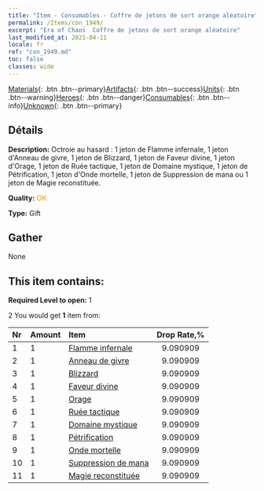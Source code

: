 ```yaml
---
title: "Item - Consumables - Coffre de jetons de sort orange aléatoire"
permalink: /Items/con_1949/
excerpt: "Era of Chaos  Coffre de jetons de sort orange aléatoire"
last_modified_at: 2021-04-11
locale: fr
ref: "con_1949.md"
toc: false
classes: wide
---
```

 [Materials](/fr/Items/){: .btn .btn--primary}[Artifacts](/fr/Items/Artifacts/){: .btn .btn--success}[Units](/fr/Items/Units/){: .btn .btn--warning}[Heroes](/fr/Items/Heroes/){: .btn .btn--danger}[Consumables](/fr/Items/Consumables/){: .btn .btn--info}[Unknown](/fr/Items/Unknown/){: .btn .btn--primary}

## Détails
 **Description:** Octroie au hasard : 1 jeton de Flamme infernale, 1 jeton d'Anneau de givre, 1 jeton de Blizzard, 1 jeton de Faveur divine, 1 jeton d'Orage, 1 jeton de Ruée tactique, 1 jeton de Domaine mystique, 1 jeton de Pétrification, 1 jeton d'Onde mortelle, 1 jeton de Suppression de mana ou 1 jeton de Magie reconstituée.

 **Quality:** <span style="color: #FF8C00">OK</span>

 **Type:** Gift

## Gather

  None

## This item contains:

 **Required Level to open:** 1

 2 You would get **1** item  from:

  | Nr | Amount |     Item    | Drop Rate,% |
  |:---|:-------|:------------|:---------:|
  | 1 | 1 | [Flamme infernale](/fr/Items/her_406/) | 9.090909 | 
  | 2 | 1 | [Anneau de givre](/fr/Items/her_421/) | 9.090909 | 
  | 3 | 1 | [Blizzard](/fr/Items/her_423/) | 9.090909 | 
  | 4 | 1 | [Faveur divine](/fr/Items/her_432/) | 9.090909 | 
  | 5 | 1 | [Orage](/fr/Items/her_445/) | 9.090909 | 
  | 6 | 1 | [Ruée tactique](/fr/Items/her_450/) | 9.090909 | 
  | 7 | 1 | [Domaine mystique](/fr/Items/her_470/) | 9.090909 | 
  | 8 | 1 | [Pétrification](/fr/Items/her_471/) | 9.090909 | 
  | 9 | 1 | [Onde mortelle](/fr/Items/her_456/) | 9.090909 | 
  | 10 | 1 | [Suppression de mana](/fr/Items/her_480/) | 9.090909 | 
  | 11 | 1 | [Magie reconstituée](/fr/Items/her_482/) | 9.090909 | 
